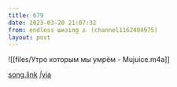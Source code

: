 ```yaml
---
title: 679
date: 2023-03-20 21:07:32
from: endless шизing ⍼ (channel1162404975)
layout: post
---
```


![[files/Утро которым мы умрём - Mujuice.m4a]]

[song.link](http://song.link/y/WVKuSepnc3Y) *|*[via](http://t.me/LyBot)
